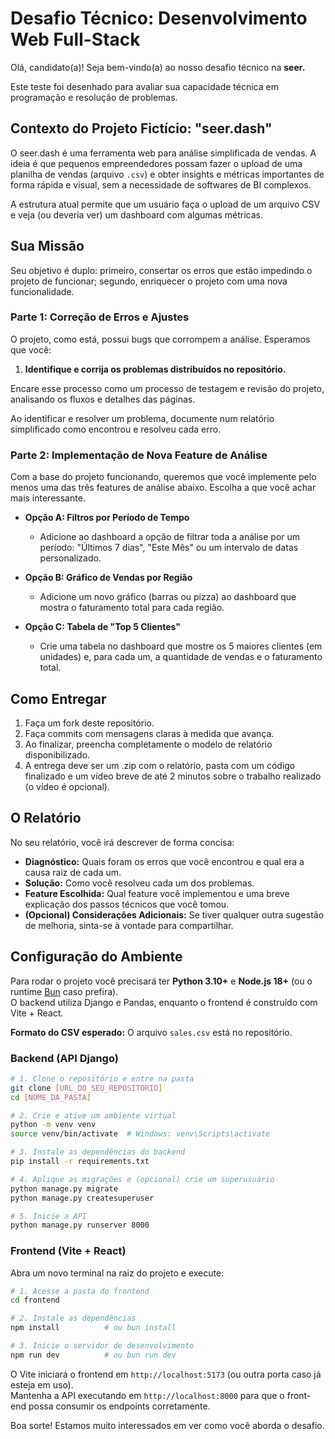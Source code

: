 # Desafio Técnico: Desenvolvimento Web Full-Stack

Olá, candidato(a)! Seja bem-vindo(a) ao nosso desafio técnico na **seer.**

Este teste foi desenhado para avaliar sua capacidade técnica em programação e resolução de problemas.

## Contexto do Projeto Fictício: "seer.dash"

O seer.dash é uma ferramenta web para análise simplificada de vendas. A ideia é que pequenos empreendedores possam fazer o upload de uma planilha de vendas (arquivo `.csv`) e obter insights e métricas importantes de forma rápida e visual, sem a necessidade de softwares de BI complexos.

A estrutura atual permite que um usuário faça o upload de um arquivo CSV e veja (ou deveria ver) um dashboard com algumas métricas.

## Sua Missão

Seu objetivo é duplo: primeiro, consertar os erros que estão impedindo o projeto de funcionar; segundo, enriquecer o projeto com uma nova funcionalidade.

### Parte 1: Correção de Erros e Ajustes

O projeto, como está, possui bugs que corrompem a análise. Esperamos que você:

1.  **Identifique e corrija os problemas distribuídos no repositório.**

Encare esse processo como um processo de testagem e revisão do projeto, analisando os fluxos e detalhes das páginas.

Ao identificar e resolver um problema, documente num relatório simplificado como encontrou e resolveu cada erro. 

### Parte 2: Implementação de Nova Feature de Análise

Com a base do projeto funcionando, queremos que você implemente pelo menos uma das três features de análise abaixo. Escolha a que você achar mais interessante.

* **Opção A: Filtros por Período de Tempo**
    * Adicione ao dashboard a opção de filtrar toda a análise por um período: "Últimos 7 dias", "Este Mês" ou um intervalo de datas personalizado.

* **Opção B: Gráfico de Vendas por Região**
    * Adicione um novo gráfico (barras ou pizza) ao dashboard que mostra o faturamento total para cada região.

* **Opção C: Tabela de "Top 5 Clientes"**
    * Crie uma tabela no dashboard que mostre os 5 maiores clientes (em unidades) e, para cada um, a quantidade de vendas e o faturamento total.

## Como Entregar

1.  Faça um fork deste repositório.
2.  Faça commits com mensagens claras à medida que avança.
3.  Ao finalizar, preencha completamente o modelo de relatório disponibilizado.
4.  A entrega deve ser um .zip com o relatório, pasta com um código finalizado e um vídeo breve de até 2 minutos sobre o trabalho realizado (o vídeo é opcional). 

## O Relatório

No seu relatório, você irá descrever de forma concisa:

* **Diagnóstico:** Quais foram os erros que você encontrou e qual era a causa raiz de cada um.
* **Solução:** Como você resolveu cada um dos problemas.
* **Feature Escolhida:** Qual feature você implementou e uma breve explicação dos passos técnicos que você tomou.
* **(Opcional) Considerações Adicionais:** Se tiver qualquer outra sugestão de melhoria, sinta-se à vontade para compartilhar.

## Configuração do Ambiente

Para rodar o projeto você precisará ter **Python 3.10+** e **Node.js 18+** (ou o runtime [Bun](https://bun.sh/) caso prefira).  
O backend utiliza Django e Pandas, enquanto o frontend é construído com Vite + React.

**Formato do CSV esperado:** O arquivo `sales.csv` está no repositório.

### Backend (API Django)

```bash
# 1. Clone o repositório e entre na pasta
git clone [URL_DO_SEU_REPOSITORIO]
cd [NOME_DA_PASTA]

# 2. Crie e ative um ambiente virtual
python -m venv venv
source venv/bin/activate  # Windows: venv\Scripts\activate

# 3. Instale as dependências do backend
pip install -r requirements.txt

# 4. Aplique as migrações e (opcional) crie um superusuário
python manage.py migrate
python manage.py createsuperuser

# 5. Inicie a API
python manage.py runserver 8000
```

### Frontend (Vite + React)

Abra um novo terminal na raiz do projeto e execute:

```bash
# 1. Acesse a pasta do frontend
cd frontend

# 2. Instale as dependências
npm install          # ou bun install

# 3. Inicie o servidor de desenvolvimento
npm run dev          # ou bun run dev
```

O Vite iniciará o frontend em `http://localhost:5173` (ou outra porta caso já esteja em uso).  
Mantenha a API executando em `http://localhost:8000` para que o front-end possa consumir os endpoints corretamente.

Boa sorte! Estamos muito interessados em ver como você aborda o desafio. 
